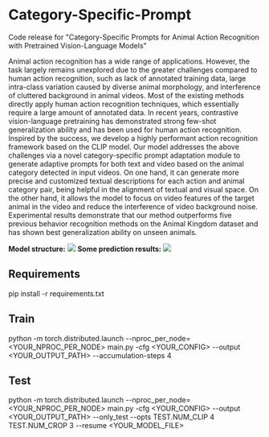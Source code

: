# Category-Specific-Prompt
Code release for "Category-Specific Prompts for Animal Action Recognition with Pretrained Vision-Language Models"

Animal action recognition has a wide range of applications. However, the task largely remains unexplored due to the greater challenges compared to human action recognition, such as lack of annotated training data, large intra-class variation caused by diverse animal morphology, and interference of cluttered background in animal videos. Most of the existing methods directly apply human action recognition techniques, which essentially require a large amount of annotated data. In recent years, contrastive vision-language pretraining has demonstrated strong few-shot generalization ability and has been used for human action recognition. Inspired by the success, we develop a highly performant action recognition framework based on the CLIP model. Our model addresses the above challenges via a novel category-specific prompt adaptation module to generate adaptive prompts for both text and video based on the animal category detected in input videos. On one hand, it can generate more precise and customized textual descriptions for each action and animal category pair, being helpful in the alignment of textual and visual space. On the other hand, it allows the model to focus on video features of the target animal in the video and reduce the interference of video background noise. Experimental results demonstrate that our method outperforms five previous behavior recognition methods on the Animal Kingdom dataset and has shown best generalization ability on unseen animals.

**Model structure:**
![](https://github.com/jynkris1016/Category-Specific-Prompt/blob/main/img/Model%20structure.png)
**Some prediction results:**
![](https://github.com/jynkris1016/Category-Specific-Prompt/blob/main/img/visualization.png)

## Requirements
pip install -r requirements.txt

## Train
python -m torch.distributed.launch --nproc_per_node=<YOUR_NPROC_PER_NODE> main.py -cfg <YOUR_CONFIG> --output <YOUR_OUTPUT_PATH> --accumulation-steps 4

## Test
python -m torch.distributed.launch --nproc_per_node=<YOUR_NPROC_PER_NODE> main.py -cfg <YOUR_CONFIG> --output <YOUR_OUTPUT_PATH> --only_test --opts TEST.NUM_CLIP 4 TEST.NUM_CROP 3 --resume <YOUR_MODEL_FILE>

